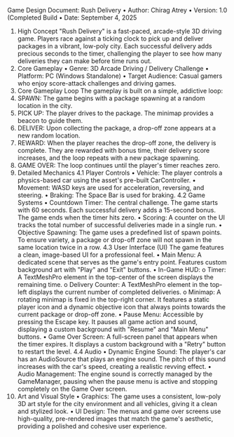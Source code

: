Game Design Document: Rush Delivery
•	Author: Chirag Atrey
•	Version: 1.0 (Completed Build
•	Date: September 4, 2025
1. High Concept
"Rush Delivery" is a fast-paced, arcade-style 3D driving game. Players race against a ticking clock to pick up and deliver packages in a vibrant, low-poly city. Each successful delivery adds precious seconds to the timer, challenging the player to see how many deliveries they can make before time runs out.
2. Core Gameplay
•	Genre: 3D Arcade Driving / Delivery Challenge
•	Platform: PC (Windows Standalone)
•	Target Audience: Casual gamers who enjoy score-attack challenges and driving games.
3. Core Gameplay Loop
The gameplay is built on a simple, addictive loop:
1.	SPAWN: The game begins with a package spawning at a random location in the city.
2.	PICK UP: The player drives to the package. The minimap provides a beacon to guide them.
3.	DELIVER: Upon collecting the package, a drop-off zone appears at a new random location.
4.	REWARD: When the player reaches the drop-off zone, the delivery is complete. They are rewarded with bonus time, their delivery score increases, and the loop repeats with a new package spawning.
5.	GAME OVER: The loop continues until the player's timer reaches zero.
4. Detailed Mechanics
4.1 Player Controls
•	Vehicle: The player controls a physics-based car using the asset's pre-built CarController.
•	Movement: WASD keys are used for acceleration, reversing, and steering.
•	Braking: The Space Bar is used for braking.
4.2 Game Systems
•	Countdown Timer: The central challenge. The game starts with 60 seconds. Each successful delivery adds a 15-second bonus. The game ends when the timer hits zero.
•	Scoring: A counter on the UI tracks the total number of successful deliveries made in a single run.
•	Objective Spawning: The game uses a predefined list of spawn points. To ensure variety, a package or drop-off zone will not spawn in the same location twice in a row.
4.3 User Interface (UI)
The game features a clean, image-based UI for a professional feel.
•	Main Menu: A dedicated scene that serves as the game's entry point. Features custom background art with "Play" and "Exit" buttons.
•	In-Game HUD:
o	Timer: A TextMeshPro element in the top-center of the screen displays the remaining time.
o	Delivery Counter: A TextMeshPro element in the top-left displays the current number of completed deliveries.
o	Minimap: A rotating minimap is fixed in the top-right corner. It features a static player icon and a dynamic objective icon that always points towards the current package or drop-off zone.
•	Pause Menu: Accessible by pressing the Escape key. It pauses all game action and sound, displaying a custom background with "Resume" and "Main Menu" buttons.
•	Game Over Screen: A full-screen panel that appears when the timer expires. It displays a custom background with a "Retry" button to restart the level.
4.4 Audio
•	Dynamic Engine Sound: The player's car has an AudioSource that plays an engine sound. The pitch of this sound increases with the car's speed, creating a realistic revving effect.
•	Audio Management: The engine sound is correctly managed by the GameManager, pausing when the pause menu is active and stopping completely on the Game Over screen.
5. Art and Visual Style
•	Graphics: The game uses a consistent, low-poly 3D art style for the city environment and all vehicles, giving it a clean and stylized look.
•	UI Design: The menus and game over screens use high-quality, pre-rendered images that match the game's aesthetic, providing a polished and cohesive user experience.

